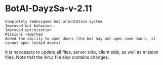 # BotAI-DayzSa-v-2.11



    Completely redesigned bot orientation system
    Improved bot behavior.
    Improved optimization
    Missions reworked
    Added the ability to open doors (the bot may not open some doors, it cannot open locked doors)

It is necessary to update all files, server side, client side, as well as mission files.
Note that the init.c file also contains changes.
